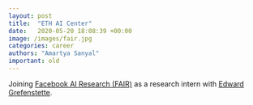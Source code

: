```yaml
---
layout: post
title:  "ETH AI Center"
date:   2020-05-20 18:08:39 +00:00
image: /images/fair.jpg
categories: career
authors: "Amartya Sanyal"
important: old
---
```

Joining <a href="https://ai.facebook.com/"> Facebook AI Research (FAIR)</a> as a research intern with <a href="https://www.egrefen.com/"> Edward Grefenstette</a>.